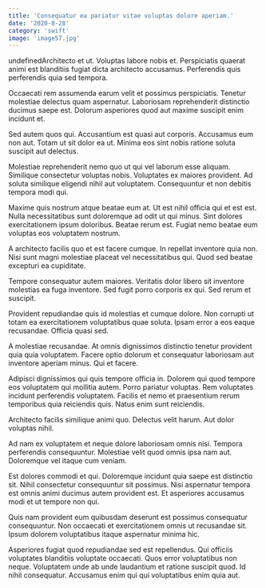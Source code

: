 ```yaml
---
title: 'Consequatur ea pariatur vitae voluptas dolore aperiam.'
date: '2020-8-28'
category: 'swift'
image: 'image57.jpg'
---
```


undefinedArchitecto et ut. Voluptas labore nobis et. Perspiciatis quaerat animi est blanditiis fugiat dicta architecto accusamus. Perferendis quis perferendis quia sed tempora.
 Occaecati rem assumenda earum velit et possimus perspiciatis. Tenetur molestiae delectus quam aspernatur. Laboriosam reprehenderit distinctio ducimus saepe est. Dolorum asperiores quod aut maxime suscipit enim incidunt et.
 Sed autem quos qui. Accusantium est quasi aut corporis. Accusamus eum non aut. Totam ut sit dolor ea ut. Minima eos sint nobis ratione soluta suscipit aut delectus.

Molestiae reprehenderit nemo quo ut qui vel laborum esse aliquam. Similique consectetur voluptas nobis. Voluptates ex maiores provident. Ad soluta similique eligendi nihil aut voluptatem. Consequuntur et non debitis tempora modi qui.
 Maxime quis nostrum atque beatae eum at. Ut est nihil officia qui et est est. Nulla necessitatibus sunt doloremque ad odit ut qui minus. Sint dolores exercitationem ipsum doloribus. Beatae rerum est. Fugiat nemo beatae eum voluptas eos voluptatem nostrum.
 A architecto facilis quo et est facere cumque. In repellat inventore quia non. Nisi sunt magni molestiae placeat vel necessitatibus qui. Quod sed beatae excepturi ea cupiditate.

Tempore consequatur autem maiores. Veritatis dolor libero sit inventore molestias ea fuga inventore. Sed fugit porro corporis ex qui. Sed rerum et suscipit.
 Provident repudiandae quis id molestias et cumque dolore. Non corrupti ut totam ea exercitationem voluptatibus quae soluta. Ipsam error a eos eaque recusandae. Officia quasi sed.
 A molestiae recusandae. At omnis dignissimos distinctio tenetur provident quia quia voluptatem. Facere optio dolorum et consequatur laboriosam aut inventore aperiam minus. Qui et facere.

Adipisci dignissimos qui quis tempore officia in. Dolorem qui quod tempore eos voluptatem qui mollitia autem. Porro pariatur voluptas. Rem voluptates incidunt perferendis voluptatem. Facilis et nemo et praesentium rerum temporibus quia reiciendis quis. Natus enim sunt reiciendis.
 Architecto facilis similique animi quo. Delectus velit harum. Aut dolor voluptas nihil.
 Ad nam ex voluptatem et neque dolore laboriosam omnis nisi. Tempora perferendis consequuntur. Molestiae velit quod omnis ipsa nam aut. Doloremque vel itaque cum veniam.

Est dolores commodi et qui. Doloremque incidunt quia saepe est distinctio sit. Nihil consectetur consequuntur sit possimus. Nisi aspernatur tempora est omnis animi ducimus autem provident est. Et asperiores accusamus modi et ut tempore non qui.
 Quis nam provident eum quibusdam deserunt est possimus consequatur consequuntur. Non occaecati et exercitationem omnis ut recusandae sit. Ipsum dolorem voluptatibus itaque aspernatur minima hic.
 Asperiores fugiat quod repudiandae sed est repellendus. Qui officiis voluptates blanditiis voluptate occaecati. Quos error voluptatibus non neque. Voluptatem unde ab unde laudantium et ratione suscipit quod. Id nihil consequatur. Accusamus enim qui qui voluptatibus enim quia aut.


